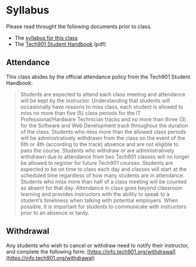 # Syllabus

Please read throught the following documents prior to class.

- The [syllabus for this class](https://docs.google.com/document/d/1aL4H6yyi9wvipyahNY0OchQDf_3xkBfG_2yCw6qJHR8/edit)
- The [Tech901 Student Handbook](http://bit.ly/tech901-student-handbook) (pdf)

## Attendance

This class abides by the official attendance policy from the Tech901 Student Handbook:

> Students are expected to attend each class meeting and attendance will be kept by the instructor.
Understanding that students will occasionally have reasons to miss class, each student is allowed to miss no
more than five (5) class periods for the IT Professional/Hardware Technician tracks and no more than three (3)
for the Software and Web Development track throughout the duration of the class. Students who miss more
than the allowed class periods will be administratively withdrawn from the class on the event of the 6th or 4th
(according to the track) absence and are not eligible to pass the course. Students who withdraw or are
administratively withdrawn due to attendance from two Tech901 classes will no longer be allowed to register
for future Tech901 courses.
> Students are expected to be on time to class each day and classes will start at the scheduled time regardless
of how many students are in attendance. Students who miss more than half of a class meeting will be counted
as absent for that day.
> Attendance in class goes beyond classroom learning and provides instructors with the ability to speak to a
student’s timeliness when talking with potential employers. When possible, it is important for students to
communicate with instructors prior to an absence or tardy.

## Withdrawal

Any students who wish to cancel or withdraw need to notify their instructor, and complete the following form:
[https://info.tech901.org/withdrawal](https://info.tech901.org/withdrawal)
